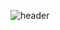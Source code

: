 ![header](https://capsule-render.vercel.app/api?type=wave&color=auto&height=300&section=header&text=Welcome%20to%20hana825%20&fontSize=90)

